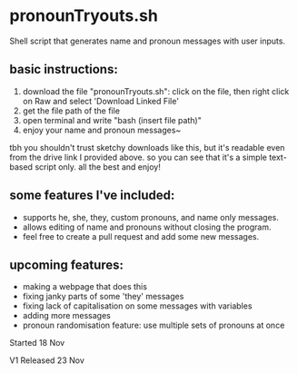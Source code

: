 # pronounTryouts.sh
Shell script that generates name and pronoun messages with user inputs.

## basic instructions:
1. download the file "pronounTryouts.sh": click on the file, then right click on Raw and select 'Download Linked File'
2. get the file path of the file
3. open terminal and write "bash (insert file path)"
4. enjoy your name and pronoun messages~

tbh you shouldn't trust sketchy downloads like this, but it's readable even from the drive link I provided above. so you can see that it's a simple text-based script only. all the best and enjoy!

## some features I've included:
- supports he, she, they, custom pronouns, and name only messages.
- allows editing of name and pronouns without closing the program.
- feel free to create a pull request and add some new messages.

## upcoming features:
- making a webpage that does this
- fixing janky parts of some 'they' messages
- fixing lack of capitalisation on some messages with variables
- adding more messages
- pronoun randomisation feature: use multiple sets of pronouns at once

Started 18 Nov

V1 Released 23 Nov
